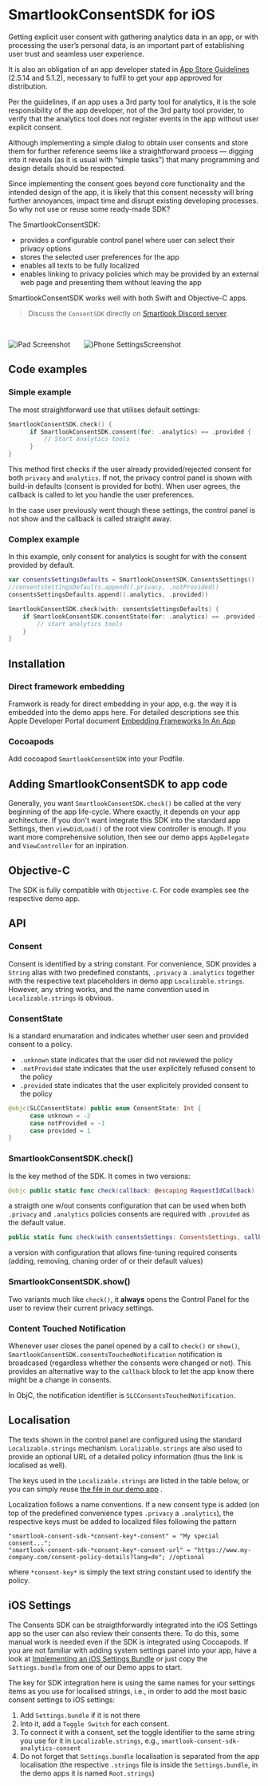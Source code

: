 # SmartlookConsentSDK for iOS

Getting explicit user consent with gathering analytics data in an app, or with processing the user’s personal data, is an important part of establishing user trust and seamless user experience.

It is also an obligation of an app developer stated in [App Store Guidelines](https://developer.apple.com/app-store/review/guidelines/) (2.5.14 and 5.1.2), necessary to fulfil to get your app approved for distribution.

Per the guidelines, if an app uses a 3rd party tool for analytics, it is the sole responsibility of the app developer, not of the 3rd party tool provider, to verify that the analytics tool does not register events in the app without user explicit consent.

Although implementing a simple dialog to obtain user consents and store them for further reference seems like a straightforward process — digging into it reveals (as it is usual with “simple tasks”) that many programming and design details should be respected. 

Since implementing the consent goes beyond core functionality and the intended design of the app, it is likely that this consent necessity will bring further annoyances, impact time and disrupt existing developing processes. 
So why not use or reuse some ready-made SDK?

The SmartlookConsentSDK:
- provides a configurable control panel where user can select their privacy options
- stores the selected user preferences for the app
- enables all texts to be fully localized 
- enables linking to privacy policies which may be provided by an external web page and presenting them without leaving the app

SmartlookConsentSDK works well with both Swift and Objective-C apps.

> Discuss the `ConsentSDK` directly on [Smartlook Discord server](https://discord.gg/SbEt98m).

&nbsp;
&nbsp;


  ![iPad Screenshot](https://github.com/smartlook/ios-consent-sdk/raw/master/readme-media/SmartlookConsentSDKDemo2.gif) &nbsp;&nbsp;&nbsp;&nbsp;&nbsp;  ![iPhone SettingsScreenshot](https://github.com/smartlook/ios-consent-sdk/raw/master/readme-media/ConsentSDK-Settings.png)  

## Code examples
### Simple example 
The most straightforward use that utilises default settings:
```swift
SmartlookConsentSDK.check() {
      if SmartlookConsentSDK.consent(for: .analytics) == .provided {
          // Start analytics tools
      }
}
```

This method first checks if the user already provided/rejected consent for both `privacy` and `analytics`. If not, the privacy control panel is shown with build-in defaults (consent is provided for both). When user agrees, the callback is called to let you handle the user preferences. 

In the case user previously went though these settings, the control panel is not show and the callback is called straight away.

### Complex example 

In this example, only consent for analytics is sought for with the consent provided by default.

```swift
var consentsSettingsDefaults = SmartlookConsentSDK.ConsentsSettings()
//consentsSettingsDefaults.append((.privacy, .notProvided)) 
consentsSettingsDefaults.append((.analytics, .provided))

SmartlookConsentSDK.check(with: consentsSettingsDefaults) {
    if SmartlookConsentSDK.consentState(for: .analytics) == .provided {
        // start analytics tools
    }
}
```

## Installation

### Direct framework embedding
Framwork is ready for direct embedding in your app, e.g. the way it is embedded into the demo apps here. For detailed descriptions see this Apple Developer Portal document [Embedding Frameworks In An App](https://developer.apple.com/library/archive/technotes/tn2435/_index.html)

### Cocoapods
Add cocoapod `SmartlookConsentSDK` into your Podfile.

## Adding SmartlookConsentSDK to app code

Generally, you want `SmartlookConsentSDK.check()` be called at the very beginning of the app life-cycle. Where exactly, it depends on your app architecture. If you don't want integrate this SDK into the standard app Settings, then `viewDidLoad()` of the root view controller is enough. If you want more comprehensive solution, then see our demo apps `AppDelegate` and `ViewController` for an inpiration.

## Objective-C
The SDK is fully compatible with `Objective-C`. For code examples see the respective demo app.

## API

### Consent
Consent is identified by a string constant. For convenience, SDK provides a `String` alias with two predefined constants, `.privacy` a `.analytics` together with the respective text placeholders in demo app `Localizable.strings`. However, any string works, and the name convention used in `Localizable.strings` is obvious.

### ConsentState
Is a standard enumaration and indicates whether user seen and provided consent to a policy.
- `.unknown` state indicates that the user did not reviewed the policy
- `.notProvided` state indicates that the user explicitely refused consent to the policy
- `.provided` state indicates that the user explicitely provided consent to the policy 
```swift
@objc(SLCConsentState) public enum ConsentState: Int {
      case unknown = -2
      case notProvided = -1
      case provided = 1
}
```
### SmartlookConsentSDK.check()
Is the key method of the SDK. It comes in two versions:

```swift
@objc public static func check(callback: @escaping RequestIdCallback)
``` 
a straigth one w/out consents configuration that can be used when both `.privacy` and `.analytics` policies consents are required with `.provided` as the default value. 

```swift
public static func check(with consentsSettings: ConsentsSettings, callback: @escaping RequestIdCallback)
```  
a version with configuration that allows fine-tuning required consents (adding, removing, chaning order of or their default values) 

### SmartlookConsentSDK.show()
Two variants much like `check()`, it **always** opens the Control Panel for the user to review their current privacy settings.

### Content Touched Notification
Whenever user closes the panel opened by a call to `check()` or `show()`, `SmartlookConsentSDK.consentsTouchedNotification` notification is broadcased (regardless whether the consents were changed or not). This provides an alternative way to the `callback` block to let the app know there might be a change in consents.

In ObjC, the notification identifier is `SLCConsentsTouchedNotification`.

## Localisation
The texts shown in the control panel are configured using the standard `Localizable.strings` mechanism. `Localizable.strings`  are also used to provide an optional URL of a detailed policy information (thus the link is localised as well).

The keys used in the `Localizable.strings` are listed in the table below, or you can simply reuse [the file in our demo app](https://github.com/smartlook/ios-consent-sdk/raw/master/Consents%20Demo/ConsentsDemo/Base.lproj/Localizable.strings) .

Localization follows a name conventions. If a new consent type is added (on top of the predefined convenience types `.privacy` a `.analytics`), the respective keys must be added to localized files following the pattern

```
"smartlook-consent-sdk-*consent-key*-consent" = "My special consent...";
"smartlook-consent-sdk-*consent-key*-consent-url" = "https://www.my-company.com/consent-policy-details?lang=de"; //optional
```

where `*consent-key*` is simply the text string constant used to identify the policy.

## iOS Settings

The Consents SDK can be straigthforwardly integrated into the iOS Settings app so the user can also review their consents there. To do this, some manual work is needed even if the SDK is integrated using Cocoapods. If you are not familiar with adding system settings panel into your app, have a look at [Implementing an iOS Settings Bundle](https://developer.apple.com/library/archive/documentation/Cocoa/Conceptual/UserDefaults/Preferences/Preferences.html) or just copy the `Settings.bundle` from one of our Demo apps to start.

The key for SDK integration here is using the same names for your settings items as you use for localised strings, i.e., in order to add the most basic consent settings to iOS settings:

1. Add `Settings.bundle` if it is not there
2. Into it, add a `Toggle Switch` for each consent.
3. To connect it with a consent, set the toggle identifier to the same string you use for it in `Localizable.strings`, e.g., `smartlook-consent-sdk-analytics-consent`
4. Do not forget that `Settings.bundle` localisation is separated from the app localisation (the respective `.strings` file is inside the `Settings.bundle`, in the demo apps it is named `Root.strings`) 
